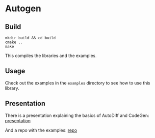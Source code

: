 # Autogen

## Build

```
mkdir build && cd build
cmake ..
make
```

This compiles the libraries and the examples.

## Usage
Check out the examples in the `examples` directory to see how to use this library.

## Presentation

There is a presentation explaining the basics of AutoDiff and CodeGen:
[presentation](https://docs.google.com/presentation/d/1PGR5WiA2m16bUKGwrXlcyfAsUH97gMyQpcSJWcFpP1A/edit?usp=sharing)

And a repo with the examples: [repo](https://gitlab.inf.ethz.ch/moritzge/autogen-presentation)

